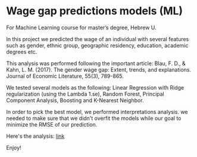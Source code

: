 # Wage gap predictions models (ML) 
For Machine Learning course for master’s degree, Hebrew U.

In this project we predicted the wage of an individual with several features such as gender, ethnic group, geographic residency,
education, academic degrees etc.

This analysis was performed following the important article:
Blau, F. D., & Kahn, L. M. (2017). The gender wage gap: Extent, trends, and explanations. Journal of Economic Literature, 55(3), 789-865.

We tested several models as the following: Linear Regression with Ridge regularization (using the Lambda 1.se),
Random Forest, Principal Component Analysis, Boosting and K-Nearest Neighbor.

In order to pick the best model, we performed interpretations analysis. we needed to make sure that we didn't overfit the models while 
our goal to minimize the RMSE of our prediction.

Here's the analysis: [link](https://rawcdn.githack.com/elior631/Kaggle-competition-No.1/5de8b1df73df39f000c3aa534b68deb45c61511c/Kaggle-rmd-E_Lior.html)

Enjoy!
